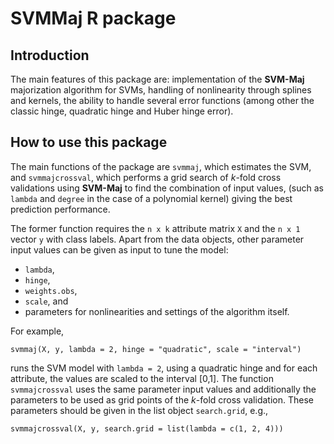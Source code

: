# SVMMaj R package

## Introduction

The main features of this package are: implementation of the **SVM-Maj** majorization algorithm for SVMs, handling of nonlinearity through splines and kernels, the ability to handle several error functions (among other the classic hinge, quadratic hinge and Huber hinge error).

## How to use this package

The main functions of the package are `svmmaj`, which estimates the SVM, and `svmmajcrossval`, which performs a grid search of *k*-fold cross validations using **SVM-Maj** to find the combination of input values, (such as `lambda` and `degree` in the case of a polynomial kernel) giving the best prediction performance.

The former function requires the `n x k` attribute matrix `X` and the `n x 1` vector `y` with class labels. Apart from the data objects, other parameter input values can be given as input to tune the model: 
- `lambda`, 
- `hinge`, 
- `weights.obs`, 
- `scale`, and 
- parameters for nonlinearities and settings of the algorithm itself. 

For example,

```
svmmaj(X, y, lambda = 2, hinge = "quadratic", scale = "interval")
```

runs the SVM model with `lambda = 2`, using a quadratic hinge and for each attribute, the values are scaled to the interval [0,1].
The function `svmmajcrossval` uses the same parameter input values and additionally the parameters to be used as grid points of the *k*-fold cross validation. These parameters should be given in the list object `search.grid`, e.g.,

```
svmmajcrossval(X, y, search.grid = list(lambda = c(1, 2, 4)))
```
